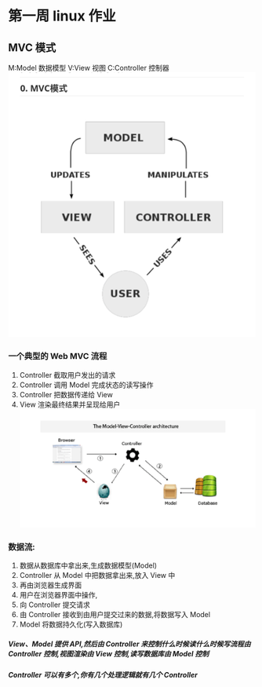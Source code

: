 # 第一周 linux 作业

## MVC 模式

M:Model 数据模型
V:View 视图
C:Controller 控制器
![MVC](../images/MVC.png "MVC")

### 一个典型的 Web MVC 流程

1. Controller 截取用户发出的请求
2. Controller 调用 Model 完成状态的读写操作
3. Controller 把数据传递给 View
4. View 渲染最终结果并呈现给用户
   ![MVC-detail](../images/MVC-detail.png "MVC-detail")

### 数据流:

1. 数据从数据库中拿出来,生成数据模型(Model)
2. Controller 从 Model 中把数据拿出来,放入 View 中
3. 再由浏览器生成界面
4. 用户在浏览器界面中操作,
5. 向 Controller 提交请求
6. 由 Controller 接收到由用户提交过来的数据,将数据写入 Model
7. Model 将数据持久化(写入数据库)

##### View、Model 提供 API,然后由 Controller 来控制什么时候读什么时候写流程由 Controller 控制,视图渲染由 View 控制,读写数据库由 Model 控制

##### Controller 可以有多个,你有几个处理逻辑就有几个 Controller
